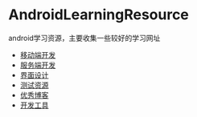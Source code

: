 # AndroidLearningResource
android学习资源，主要收集一些较好的学习网址

* [移动端开发](https://github.com/tb-yangshu/AndroidLearningResource/mobile_client_develop)
* [服务端开发]()
* [界面设计]()
* [测试资源]()
* [优秀博客]()
* [开发工具]()





